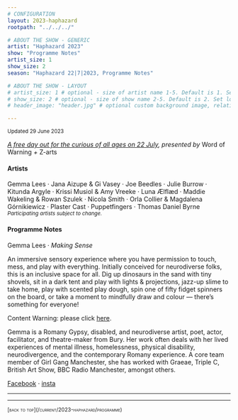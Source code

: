 ```yaml
---
# CONFIGURATION
layout: 2023-haphazard
rootpath: "../../../"

# ABOUT THE SHOW - GENERIC
artist: "Haphazard 2023"
show: "Programme Notes"
artist_size: 1
show_size: 2
season: "Haphazard 22|7|2023, Programme Notes"

# ABOUT THE SHOW - LAYOUT
# artist_size: 1 # optional - size of artist name 1-5. Default is 1. Set longer names to lower values
# show_size: 2 # optional - size of show name 2-5. Default is 2. Set longer names to lower values
# header_image: "header.jpg" # optional custom background image, relative to current page

---
```

<small>Updated 29 June 2023</small>         
         
*[A free day out for the curious of all ages on 22 July](/current/2023-haphazard), presented by* Word of Warning *+* Z-arts       
         
#### Artists         
Gemma Lees · Jana Aizupe & Gi Vasey · Joe Beedles · Julie Burrow · Kitunda Argyle · Krissi Musiol & Amy Vreeke · Luna Ælflæd · Maddie Wakeling & Rowan Szulek · Nicola Smith · Orla Collier & Magdalena Górnikiewicz · Plaster Cast · Puppetfingers · Thomas Daniel Byrne<br><small>*Participating artists subject to change.*</small>            
           
#### Programme Notes       
Gemma Lees · *Making Sense*

An immersive sensory experience where you have permission to touch, mess, and play with everything. Initially conceived for neurodiverse folks, this is an inclusive space for all.
Dig up dinosaurs in the sand with tiny shovels, sit in a dark tent and play with lights & projections, jazz-up slime to take home, play with scented play dough, spin one of fifty fidget spinners on the board, or take a moment to mindfully draw and colour — there’s something for everyone! 

Content Warning: please click [here](/warnings).

Gemma is a Romany Gypsy, disabled, and neurodiverse artist, poet, actor, facilitator, and theatre-maker from Bury. Her work often deals with her lived experiences of mental illness, homelessness, physical disability, neurodivergence, and the contemporary Romany experience. A core team member of Girl Gang Manchester, she has worked with Graeae, Triple C, British Art Show, BBC Radio Manchester, amongst others. 

<a href="https://facebook.com/gemmathepoet" target="_blank">Facebook</a> · <a href="https://instagram.com/gemisace" target="_blank">insta</a>
<hr>



        
<hr>         
<small><span style='font-variant: small-caps'>[back to top](/current/2023-haphazard/programme)</span></small>
